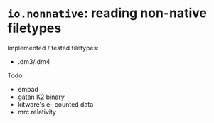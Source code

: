 # `io.nonnative`: reading non-native filetypes

Implemented / tested filetypes:
- .dm3/.dm4


Todo:
- empad
- gatan K2 binary
- kitware's e- counted data
- mrc relativity


